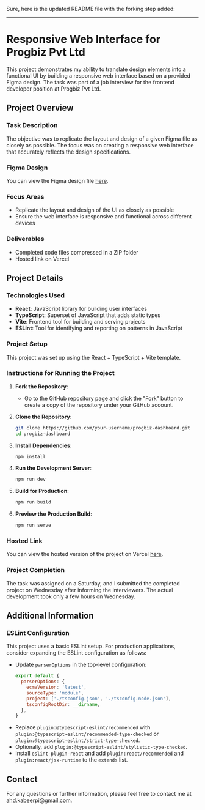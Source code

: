Sure, here is the updated README file with the forking step added:

---

# Responsive Web Interface for Progbiz Pvt Ltd

This project demonstrates my ability to translate design elements into a functional UI by building a responsive web interface based on a provided Figma design. The task was part of a job interview for the frontend developer position at Progbiz Pvt Ltd.

## Project Overview

### Task Description
The objective was to replicate the layout and design of a given Figma file as closely as possible. The focus was on creating a responsive web interface that accurately reflects the design specifications.

### Figma Design
You can view the Figma design file [here](https://www.figma.com/design/C12XbH2YZtELWfETPCk4cE/TEST?node-id=0-1&t=jnGNLfw9UEaejobm-1).

### Focus Areas
- Replicate the layout and design of the UI as closely as possible
- Ensure the web interface is responsive and functional across different devices

### Deliverables
- Completed code files compressed in a ZIP folder
- Hosted link on Vercel

## Project Details

### Technologies Used
- **React**: JavaScript library for building user interfaces
- **TypeScript**: Superset of JavaScript that adds static types
- **Vite**: Frontend tool for building and serving projects
- **ESLint**: Tool for identifying and reporting on patterns in JavaScript

### Project Setup
This project was set up using the React + TypeScript + Vite template.

### Instructions for Running the Project

1. **Fork the Repository**:
   - Go to the GitHub repository page and click the "Fork" button to create a copy of the repository under your GitHub account.

2. **Clone the Repository**:
   ```sh
   git clone https://github.com/your-username/progbiz-dashboard.git
   cd progbiz-dashboard
   ```

3. **Install Dependencies**:
   ```sh
   npm install
   ```

4. **Run the Development Server**:
   ```sh
   npm run dev
   ```

5. **Build for Production**:
   ```sh
   npm run build
   ```

6. **Preview the Production Build**:
   ```sh
   npm run serve
   ```

### Hosted Link
You can view the hosted version of the project on Vercel [here](https://your-vercel-link.vercel.app).

### Project Completion
The task was assigned on a Saturday, and I submitted the completed project on Wednesday after informing the interviewers. The actual development took only a few hours on Wednesday.

## Additional Information

### ESLint Configuration
This project uses a basic ESLint setup. For production applications, consider expanding the ESLint configuration as follows:

- Update `parserOptions` in the top-level configuration:
  ```js
  export default {
    parserOptions: {
      ecmaVersion: 'latest',
      sourceType: 'module',
      project: ['./tsconfig.json', './tsconfig.node.json'],
      tsconfigRootDir: __dirname,
    },
  }
  ```
- Replace `plugin:@typescript-eslint/recommended` with `plugin:@typescript-eslint/recommended-type-checked` or `plugin:@typescript-eslint/strict-type-checked`.
- Optionally, add `plugin:@typescript-eslint/stylistic-type-checked`.
- Install `eslint-plugin-react` and add `plugin:react/recommended` and `plugin:react/jsx-runtime` to the `extends` list.

## Contact
For any questions or further information, please feel free to contact me at [ahd.kabeerpi@gmail.com](mailto:ahd.kabeerpi@gmail.com).
